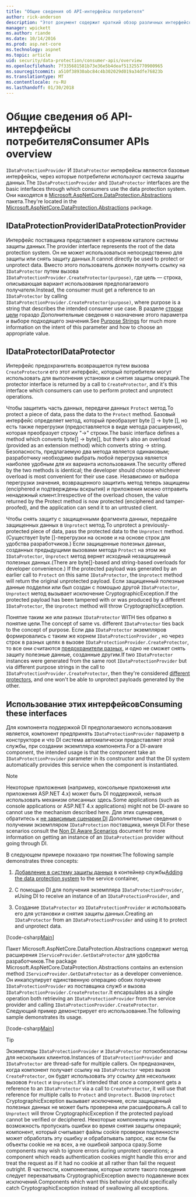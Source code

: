 ```yaml
---
title: "Общие сведения об API-интерфейсы потребителя"
author: rick-anderson
description: "Этот документ содержит краткий обзор различных интерфейсов API, доступные в библиотеке защиты данных ASP.NET Core потребителя."
manager: wpickett
ms.author: riande
ms.date: 10/14/2016
ms.prod: asp.net-core
ms.technology: aspnet
ms.topic: article
uid: security/data-protection/consumer-apis/overview
ms.openlocfilehash: 7f335681581b73e36e5b4deaf513255770900965
ms.sourcegitcommit: a510f38930abc84c4b302029d019a34dfe76823b
ms.translationtype: MT
ms.contentlocale: ru-RU
ms.lasthandoff: 01/30/2018
---
```

# <a name="consumer-apis-overview"></a><span data-ttu-id="828a9-103">Общие сведения об API-интерфейсы потребителя</span><span class="sxs-lookup"><span data-stu-id="828a9-103">Consumer APIs overview</span></span>

<span data-ttu-id="828a9-104">`IDataProtectionProvider` И `IDataProtector` интерфейсы являются базовые интерфейсы, через которые потребители используют система защиты данных.</span><span class="sxs-lookup"><span data-stu-id="828a9-104">The `IDataProtectionProvider` and `IDataProtector` interfaces are the basic interfaces through which consumers use the data protection system.</span></span> <span data-ttu-id="828a9-105">Они находятся в [Microsoft.AspNetCore.DataProtection.Abstractions](https://www.nuget.org/packages/Microsoft.AspNetCore.DataProtection.Abstractions/) пакета.</span><span class="sxs-lookup"><span data-stu-id="828a9-105">They're located in the [Microsoft.AspNetCore.DataProtection.Abstractions](https://www.nuget.org/packages/Microsoft.AspNetCore.DataProtection.Abstractions/) package.</span></span>

## <a name="idataprotectionprovider"></a><span data-ttu-id="828a9-106">IDataProtectionProvider</span><span class="sxs-lookup"><span data-stu-id="828a9-106">IDataProtectionProvider</span></span>

<span data-ttu-id="828a9-107">Интерфейс поставщика представляет в корневом каталоге системы защиты данных.</span><span class="sxs-lookup"><span data-stu-id="828a9-107">The provider interface represents the root of the data protection system.</span></span> <span data-ttu-id="828a9-108">Он не может использоваться непосредственно для защиты или снять защиту данных.</span><span class="sxs-lookup"><span data-stu-id="828a9-108">It cannot directly be used to protect or unprotect data.</span></span> <span data-ttu-id="828a9-109">Вместо этого пользователь должен получить ссылку на `IDataProtector` путем вызова `IDataProtectionProvider.CreateProtector(purpose)`, где цель — строка, описывающая вариант использования предполагаемого получателя.</span><span class="sxs-lookup"><span data-stu-id="828a9-109">Instead, the consumer must get a reference to an `IDataProtector` by calling `IDataProtectionProvider.CreateProtector(purpose)`, where purpose is a string that describes the intended consumer use case.</span></span> <span data-ttu-id="828a9-110">В разделе [строки цели](purpose-strings.md) гораздо Дополнительные сведения о назначение этого параметра и выборе подходящего значения.</span><span class="sxs-lookup"><span data-stu-id="828a9-110">See [Purpose Strings](purpose-strings.md) for much more information on the intent of this parameter and how to choose an appropriate value.</span></span>

## <a name="idataprotector"></a><span data-ttu-id="828a9-111">IDataProtector</span><span class="sxs-lookup"><span data-stu-id="828a9-111">IDataProtector</span></span>

<span data-ttu-id="828a9-112">Интерфейс предохранитель возвращается путем вызова `CreateProtector`и его этот интерфейс, который потребители могут использовать для выполнения установки и снятия защиты операций.</span><span class="sxs-lookup"><span data-stu-id="828a9-112">The protector interface is returned by a call to `CreateProtector`, and it's this interface which consumers can use to perform protect and unprotect operations.</span></span>

<span data-ttu-id="828a9-113">Чтобы защитить часть данных, передачи данных `Protect` метод.</span><span class="sxs-lookup"><span data-stu-id="828a9-113">To protect a piece of data, pass the data to the `Protect` method.</span></span> <span data-ttu-id="828a9-114">Базовый интерфейс определяет метод, который преобразует byte [] -> byte [], но есть также перегрузки (предоставляется в виде метода расширения), которая преобразует строку "->" строки.</span><span class="sxs-lookup"><span data-stu-id="828a9-114">The basic interface defines a method which converts byte[] -> byte[], but there's also an overload (provided as an extension method) which converts string -> string.</span></span> <span data-ttu-id="828a9-115">Безопасность, предлагаемую два метода является одинаковым; разработчику необходимо выбрать любой перегрузка является наиболее удобным для их варианта использования.</span><span class="sxs-lookup"><span data-stu-id="828a9-115">The security offered by the two methods is identical; the developer should choose whichever overload is most convenient for their use case.</span></span> <span data-ttu-id="828a9-116">Независимо от выбора перегрузки значения, возвращенного защитить метод теперь защищены (enciphered и подтверждены вскрытия) и приложения можно отправить ненадежный клиент.</span><span class="sxs-lookup"><span data-stu-id="828a9-116">Irrespective of the overload chosen, the value returned by the Protect method is now protected (enciphered and tamper-proofed), and the application can send it to an untrusted client.</span></span>

<span data-ttu-id="828a9-117">Чтобы снять защиту с защищенными фрагмента данных, передайте защищенных данных в `Unprotect` метод.</span><span class="sxs-lookup"><span data-stu-id="828a9-117">To unprotect a previously-protected piece of data, pass the protected data to the `Unprotect` method.</span></span> <span data-ttu-id="828a9-118">(Существует byte []-перегрузки на основе и на основе строк для удобства разработчиков.) Если защищенные полезных данных, созданных предыдущими вызовами метода `Protect` на этом же `IDataProtector`, `Unprotect` метод вернет исходный незащищенный полезных данных.</span><span class="sxs-lookup"><span data-stu-id="828a9-118">(There are byte[]-based and string-based overloads for developer convenience.) If the protected payload was generated by an earlier call to `Protect` on this same `IDataProtector`, the `Unprotect` method will return the original unprotected payload.</span></span> <span data-ttu-id="828a9-119">Если защищенный полезные данные подделки или был создан с помощью другой `IDataProtector`, `Unprotect` метод вызывает исключение CryptographicException.</span><span class="sxs-lookup"><span data-stu-id="828a9-119">If the protected payload has been tampered with or was produced by a different `IDataProtector`, the `Unprotect` method will throw CryptographicException.</span></span>

<span data-ttu-id="828a9-120">Понятие таким же или разных `IDataProtector` WITH ties обратно в понятие цели.</span><span class="sxs-lookup"><span data-stu-id="828a9-120">The concept of same vs. different `IDataProtector` ties back to the concept of purpose.</span></span> <span data-ttu-id="828a9-121">Если два `IDataProtector` экземпляров формировались с таким же корнем `IDataProtectionProvider` , но через строк в разных целях в вызове `IDataProtectionProvider.CreateProtector`, то все они считаются [предохранители разных](purpose-strings.md), и одно не сможет снять защиту полезные данные, созданные другим.</span><span class="sxs-lookup"><span data-stu-id="828a9-121">If two `IDataProtector` instances were generated from the same root `IDataProtectionProvider` but via different purpose strings in the call to `IDataProtectionProvider.CreateProtector`, then they're considered [different protectors](purpose-strings.md), and one won't be able to unprotect payloads generated by the other.</span></span>

## <a name="consuming-these-interfaces"></a><span data-ttu-id="828a9-122">Использование этих интерфейсов</span><span class="sxs-lookup"><span data-stu-id="828a9-122">Consuming these interfaces</span></span>

<span data-ttu-id="828a9-123">Для компонента поддержкой DI предполагаемого использования является, компонент предпринять `IDataProtectionProvider` параметр в конструкторе и что DI система автоматически предоставляет этой службы, при создании экземпляра компонента.</span><span class="sxs-lookup"><span data-stu-id="828a9-123">For a DI-aware component, the intended usage is that the component take an `IDataProtectionProvider` parameter in its constructor and that the DI system automatically provides this service when the component is instantiated.</span></span>

> [!NOTE]
> <span data-ttu-id="828a9-124">Некоторые приложения (например, консольные приложения или приложения ASP.NET 4.x) может быть DI поддержкой, нельзя использовать механизм описанных здесь.</span><span class="sxs-lookup"><span data-stu-id="828a9-124">Some applications (such as console applications or ASP.NET 4.x applications) might not be DI-aware so cannot use the mechanism described here.</span></span> <span data-ttu-id="828a9-125">Для этих сценариев, обратитесь к [не зависимые сценарии DI](../configuration/non-di-scenarios.md) Дополнительные сведения о получении экземпляром `IDataProtection` поставщика, минуя DI.</span><span class="sxs-lookup"><span data-stu-id="828a9-125">For these scenarios consult the [Non DI Aware Scenarios](../configuration/non-di-scenarios.md) document for more information on getting an instance of an `IDataProtection` provider without going through DI.</span></span>

<span data-ttu-id="828a9-126">В следующем примере показано три понятия:</span><span class="sxs-lookup"><span data-stu-id="828a9-126">The following sample demonstrates three concepts:</span></span>

1. <span data-ttu-id="828a9-127">[Добавление в систему защиты данных](../configuration/overview.md) в контейнер службы</span><span class="sxs-lookup"><span data-stu-id="828a9-127">[Adding the data protection system](../configuration/overview.md) to the service container,</span></span>

2. <span data-ttu-id="828a9-128">С помощью DI для получения экземпляра `IDataProtectionProvider`, и</span><span class="sxs-lookup"><span data-stu-id="828a9-128">Using DI to receive an instance of an `IDataProtectionProvider`, and</span></span>

3. <span data-ttu-id="828a9-129">Создание `IDataProtector` из `IDataProtectionProvider` и использовать его для установки и снятия защиты данных.</span><span class="sxs-lookup"><span data-stu-id="828a9-129">Creating an `IDataProtector` from an `IDataProtectionProvider` and using it to protect and unprotect data.</span></span>

[!code-csharp[Main](../using-data-protection/samples/protectunprotect.cs?highlight=26,34,35,36,37,38,39,40)]

<span data-ttu-id="828a9-130">Пакет Microsoft.AspNetCore.DataProtection.Abstractions содержит метод расширения `IServiceProvider.GetDataProtector` для удобства разработчиков.</span><span class="sxs-lookup"><span data-stu-id="828a9-130">The package Microsoft.AspNetCore.DataProtection.Abstractions contains an extension method `IServiceProvider.GetDataProtector` as a developer convenience.</span></span> <span data-ttu-id="828a9-131">Он инкапсулирует единственную операцию обоих получение `IDataProtectionProvider` из поставщика служб и вызова `IDataProtectionProvider.CreateProtector`.</span><span class="sxs-lookup"><span data-stu-id="828a9-131">It encapsulates as a single operation both retrieving an `IDataProtectionProvider` from the service provider and calling `IDataProtectionProvider.CreateProtector`.</span></span> <span data-ttu-id="828a9-132">Следующий пример демонстрирует его использование.</span><span class="sxs-lookup"><span data-stu-id="828a9-132">The following sample demonstrates its usage.</span></span>

[!code-csharp[Main](./overview/samples/getdataprotector.cs?highlight=15)]

>[!TIP]
> <span data-ttu-id="828a9-133">Экземпляры `IDataProtectionProvider` и `IDataProtector` потокобезопасны для нескольких клиентов.</span><span class="sxs-lookup"><span data-stu-id="828a9-133">Instances of `IDataProtectionProvider` and `IDataProtector` are thread-safe for multiple callers.</span></span> <span data-ttu-id="828a9-134">Он предназначен, когда компонент получает ссылку на `IDataProtector` через вызов `CreateProtector`, он будет использовать эту ссылку для нескольких вызовов `Protect` и `Unprotect`.</span><span class="sxs-lookup"><span data-stu-id="828a9-134">It's intended that once a component gets a reference to an `IDataProtector` via a call to `CreateProtector`, it will use that reference for multiple calls to `Protect` and `Unprotect`.</span></span> <span data-ttu-id="828a9-135">Вызов `Unprotect` CryptographicException вызывает исключение, если защищенный полезных данных не может быть проверена или расшифровать.</span><span class="sxs-lookup"><span data-stu-id="828a9-135">A call to `Unprotect` will throw CryptographicException if the protected payload cannot be verified or deciphered.</span></span> <span data-ttu-id="828a9-136">Некоторые компоненты нужна возможность пропускать ошибки во время снятия защиты операций; компонент, который считывает файлы cookie проверки подлинности может обработать эту ошибку и обрабатывать запрос, как если бы объекты cookie не на всех, а не ошибкой запроса сразу.</span><span class="sxs-lookup"><span data-stu-id="828a9-136">Some components may wish to ignore errors during unprotect operations; a component which reads authentication cookies might handle this error and treat the request as if it had no cookie at all rather than fail the request outright.</span></span> <span data-ttu-id="828a9-137">В частности, компонентами, которые хотите такого поведения следует перехватывать CryptographicException вместо подавление всех исключений.</span><span class="sxs-lookup"><span data-stu-id="828a9-137">Components which want this behavior should specifically catch CryptographicException instead of swallowing all exceptions.</span></span>
